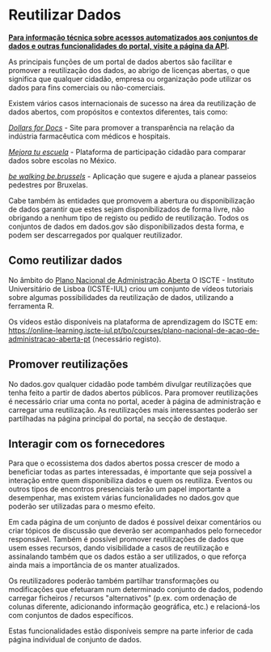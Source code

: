 # Reutilizar Dados

**[Para informação técnica sobre acessos automatizados aos conjuntos de dados e outras funcionalidades do portal, visite a página da API](/apidoc/).**

As principais funções de um portal de dados abertos são facilitar e promover a reutilização dos dados, ao abrigo de licenças abertas, o que significa que qualquer cidadão, empresa ou organização pode utilizar os dados para fins comerciais ou não-comerciais.

Existem vários casos internacionais de sucesso na área da reutilização de dados abertos, com propósitos e contextos diferentes, tais como:

[_Dollars for Docs_](https://projects.propublica.org/docdollars/) - Site para promover a transparência na relação da indústria farmacêutica com médicos e hospitais. 

[_Mejora tu escuela_](http://www.mejoratuescuela.org) - Plataforma de participação cidadão para comparar dados sobre escolas no México.

[_be walking be.brussels_](https://play.google.com/store/apps/details?id=be.tragewegen.brussels) - Aplicação que sugere e ajuda a planear passeios pedestres por Bruxelas.

Cabe também às entidades que promovem a abertura ou disponibilização de dados garantir que estes sejam disponibilizados de forma livre, não obrigando a nenhum tipo de registo ou pedido de reutilização. Todos os conjuntos de dados em dados.gov são disponibilizados desta forma, e podem ser descarregados por qualquer reutilizador.

## Como reutilizar dados

No âmbito do [Plano Nacional de Administração Aberta](https://ogp.eportugal.gov.pt/) O ISCTE - Instituto Universitário de Lisboa (ICSTE-IUL) criou um conjunto de vídeos tutoriais sobre algumas possibilidades da reutilização de dados, utilizando a ferramenta R.

Os vídeos estão disponíveis na plataforma de aprendizagem do ISCTE em: https://online-learning.iscte-iul.pt/bo/courses/plano-nacional-de-acao-de-administracao-aberta-pt (necessário registo).

## Promover reutilizações

No dados.gov qualquer cidadão pode também divulgar reutilizações que tenha feito a partir de dados abertos públicos. Para promover reutilizações é necessário criar uma conta no portal, aceder à página de administração e carregar uma reutilização. As reutilizações mais interessantes poderão ser partilhadas na página principal do portal, na secção de destaque.


## Interagir com os fornecedores

Para que o ecossistema dos dados abertos possa crescer de modo a beneficiar todas as partes interessadas, é importante que seja possível a interação entre quem disponibiliza dados e quem os reutiliza. Eventos ou outros tipos de encontros presenciais terão um papel importante a desempenhar, mas existem várias funcionalidades no dados.gov que poderão ser utilizadas para o mesmo efeito.

Em cada página de um conjunto de dados é possível deixar comentários ou criar tópicos de discussão que deverão ser acompanhados pelo fornecedor responsável. Também é possível promover reutilizações de dados que usem esses recursos, dando visibilidade a casos de reutilização e assinalando também que os dados estão a ser utilizados, o que reforça ainda mais a importância de os manter atualizados.

Os reutilizadores poderão também partilhar transformações ou modificações que efetuaram num determinado conjunto de dados, podendo carregar ficheiros / recursos "alternativos" (p.ex. com ordenação de colunas diferente, adicionando informação geográfica, etc.) e relacioná-los com conjuntos de dados específicos. 

Estas funcionalidades estão disponíveis sempre na parte inferior de cada página individual de conjunto de dados.
